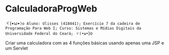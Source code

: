 # CalculadoraProgWeb
ヾ(•ω•`)o
Aluno: Ulisses (418441);
Exercício 7 da cadeira de Programação Para Web I;
Curso: Sistemas e Mídias Digitais da Universidade Federal do Ceará;
ヾ(•ω•`)o

Criar uma calculadora com as 4 funções básicas usando apenas uma JSP e um Servlet
